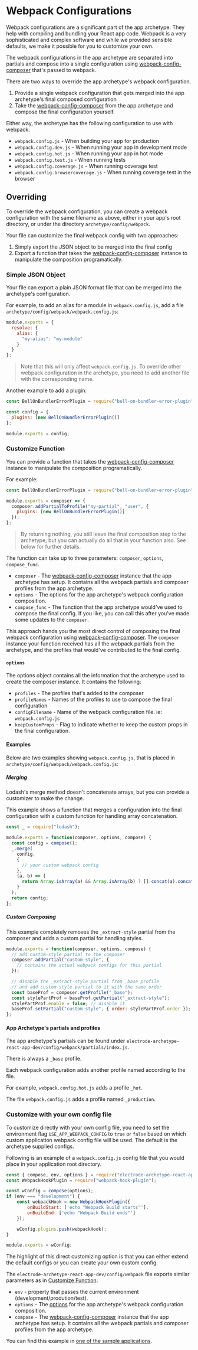 # Webpack Configurations

Webpack configurations are a significant part of the app archetype. They help with compiling and bundling your React app code. Webpack is a very sophisticated and complex software and while we provided sensible defaults, we make it possible for you to customize your own.

The webpack configurations in the app archetype are separated into partials and compose into a single configuration using [webpack-config-composer] that's passed to webpack.

There are two ways to override the app archetype's webpack configuration.

1.  Provide a single webpack configuration that gets merged into the app archetype's final composed configuration
2.  Take the [webpack-config-composer] from the app archetype and compose the final configuration yourself.

Either way, the archetype has the following configuration to use with webpack:

- `webpack.config.js` - When building your app for production
- `webpack.config.dev.js` - When running your app in development mode
- `webpack.config.hot.js` - When running your app in hot mode
- `webpack.config.test.js` - When running tests
- `webpack.config.coverage.js` - When running coverage test
- `webpack.config.browsercoverage.js` - When running coverage test in the browser

## Overriding

To override the webpack configuration, you can create a webpack configuration with the same filename as above, either in your app's root directory, or under the directory `archetype/config/webpack`.

Your file can customize the final webpack config with two approaches:

1. Simply export the JSON object to be merged into the final config
2. Export a function that takes the [webpack-config-composer] instance to manipulate the composition programatically.

### Simple JSON Object

Your file can export a plain JSON format file that can be merged into the archetype's configuration.

For example, to add an alias for a module in `webpack.config.js`, add a file `archetype/config/webpack/webpack.config.js`:

```js
module.exports = {
  resolve: {
    alias: {
      "my-alias": "my-module"
    }
  }
};
```

> Note that this will only affect `webpack.config.js`. To override other webpack configuration in the archetype, you need to add another file with the corresponding name.

Another example to add a plugin:

```js
const BellOnBundlerErrorPlugin = require("bell-on-bundler-error-plugin");

const config = {
  plugins: [new BellOnBundlerErrorPlugin()]
};

module.exports = config;
```

### Customize Function

You can provide a function that takes the [webpack-config-composer] instance to manipulate the composition programatically.

For example:

```js
const BellOnBundlerErrorPlugin = require("bell-on-bundler-error-plugin");

module.exports = composer => {
  composer.addPartialToProfile("my-partial", "user", {
    plugins: [new BellOnBundlerErrorPlugin()]
  });
};
```

> By returning nothing, you still leave the final composition step to the archetype, but you can actually do all that in your function also. See below for further details.

The function can take up to three parameters: `composer`, `options`, `compose_func`.

- `composer` - The [webpack-config-composer] instance that the app archetype has setup. It contains all the webpack partials and composer profiles from the app archetype.
- `options` - The options for the app archetype's webpack configuration composition.
- `compose_func` - The function that the app archetype would've used to compose the final config. If you like, you can call this after you've made some updates to the `composer`.

This approach hands you the most direct control of composing the final webpack configuration using [webpack-config-composer]. The `composer` instance your function received has all the webpack partials from the archetype, and the profiles that would've contributed to the final config.

#### `options`

The options object contains all the information that the archetype used to create the composer instance. It contains the following:

- `profiles` - The profiles that's added to the composer
- `profileNames` - Names of the profiles to use to compose the final configuration
- `configFilename` - Name of the webpack configuration file. ie: `webpack.config.js`
- `keepCustomProps` - Flag to indicate whether to keep the custom props in the final configuration.

#### Examples

Below are two examples showing `webpack.config.js`, that is placed in `archetype/config/webpack/webpack.config.js`:

##### Merging

Lodash's merge method doesn't concatenate arrays, but you can provide a customizer to make the change.

This example shows a function that merges a configuration into the final configuration with a custom function for handling array concatenation.

```js
const _ = require("lodash");

module.exports = function(composer, options, compose) {
  const config = compose();
  _.merge(
    config,
    {
      // your custom webpack config
    },
    (a, b) => {
      return Array.isArray(a) && Array.isArray(b) ? [].concat(a).concat(b) : undefined;
    }
  );
  return config;
};
```

##### Custom Composing

This example completely removes the `_extract-style` partial from the composer and adds a custom partial for handling styles.

```js
module.exports = function(composer, options, compose) {
  // add custom-style partial to the composer
  composer.addPartial("custom-style", {
    // contains the actual webpack configs for this partial
  });

  // disable the _extract-style partial from _base profile
  // and add custom-style partial to it with the same order
  const baseProf = composer.getProfile("_base");
  const stylePartProf = baseProf.getPartial("_extract-style");
  stylePartProf.enable = false; // disable it
  baseProf.setPartial("custom-style", { order: stylePartProf.order });
};
```

#### App Archetype's partials and profiles

The app archetype's partials can be found under `electrode-archetype-react-app-dev/config/webpack/partials/index.js`.

There is always a `_base` profile.

Each webpack configuration adds another profile named according to the file.

For example, `webpack.config.hot.js` adds a profile `_hot`.

The file `webpack.config.js` adds a profile named `_production`.


### Customize with your own config file

To customize directly with your own config file, you need to set the environment flag `USE_APP_WEBPACK_CONFIG` to `true` or `false` based on which custom application webpack config file will be used. The default is the archetype supplied configs.

Following is an example of a `webpack.config.js` config file that you would place in your application root directory.
```js
const { compose, env, options } = require("electrode-archetype-react-app-dev/config/webpack");
const WebpackHookPlugin = require("webpack-hook-plugin");

const wConfig = compose(options);
if (env === "development") {
    const webpackHook = new WebpackHookPlugin({
        onBuildStart: ['echo "Webpack Build starts"'],
        onBuildEnd: ['echo "Webpack Build ends"']
    });

    wConfig.plugins.push(webpackHook);
}

module.exports = wConfig;
```
The highlight of this direct customizing option is that you can either extend the default configs or you can create your own custom config.

The `electrode-archetype-react-app-dev/config/webpack` file exports similar parameters as in [Customize Function](#customize-function).

- `env` - property that passes the current environment (development/prodution/test).
- `options` - The [options](#options) for the app archetype's webpack configuration composition.
- `compose` - The [webpack-config-composer] instance that the app archetype has setup. It contains all the webpack partials and composer profiles from the app archetype.

You can find this example in [one of the sample applications](https://github.com/electrode-io/electrode/blob/master/samples/hapi-app/webpack.config.js).

[webpack-config-composer]: https://www.npmjs.com/package/webpack-config-composer
